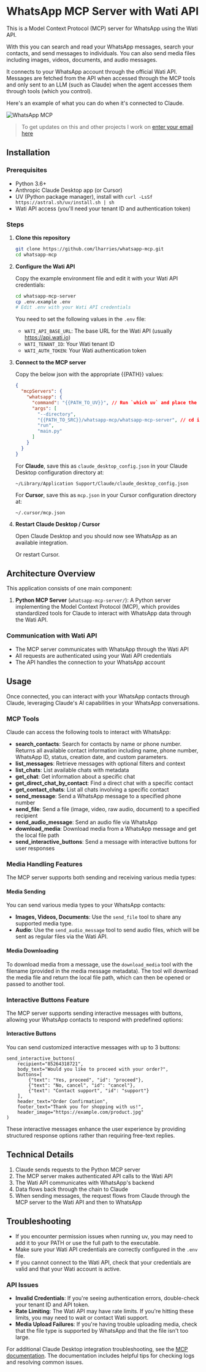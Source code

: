 # WhatsApp MCP Server with Wati API

This is a Model Context Protocol (MCP) server for WhatsApp using the Wati API.

With this you can search and read your WhatsApp messages, search your contacts, and send messages to individuals. You can also send media files including images, videos, documents, and audio messages.

It connects to your WhatsApp account through the official Wati API. Messages are fetched from the API when accessed through the MCP tools and only sent to an LLM (such as Claude) when the agent accesses them through tools (which you control).

Here's an example of what you can do when it's connected to Claude.

![WhatsApp MCP](./example-use.png)

> To get updates on this and other projects I work on [enter your email here](https://docs.google.com/forms/d/1rTF9wMBTN0vPfzWuQa2BjfGKdKIpTbyeKxhPMcEzgyI/preview)

## Installation

### Prerequisites

- Python 3.6+
- Anthropic Claude Desktop app (or Cursor)
- UV (Python package manager), install with `curl -LsSf https://astral.sh/uv/install.sh | sh`
- Wati API access (you'll need your tenant ID and authentication token)

### Steps

1. **Clone this repository**

   ```bash
   git clone https://github.com/lharries/whatsapp-mcp.git
   cd whatsapp-mcp
   ```

2. **Configure the Wati API**

   Copy the example environment file and edit it with your Wati API credentials:

   ```bash
   cd whatsapp-mcp-server
   cp .env.example .env
   # Edit .env with your Wati API credentials
   ```

   You need to set the following values in the `.env` file:
   - `WATI_API_BASE_URL`: The base URL for the Wati API (usually https://api.wati.io)
   - `WATI_TENANT_ID`: Your Wati tenant ID
   - `WATI_AUTH_TOKEN`: Your Wati authentication token

3. **Connect to the MCP server**

   Copy the below json with the appropriate {{PATH}} values:

   ```json
   {
     "mcpServers": {
       "whatsapp": {
         "command": "{{PATH_TO_UV}}", // Run `which uv` and place the output here
         "args": [
           "--directory",
           "{{PATH_TO_SRC}}/whatsapp-mcp/whatsapp-mcp-server", // cd into the repo, run `pwd` and enter the output here + "/whatsapp-mcp-server"
           "run",
           "main.py"
         ]
       }
     }
   }
   ```

   For **Claude**, save this as `claude_desktop_config.json` in your Claude Desktop configuration directory at:

   ```
   ~/Library/Application Support/Claude/claude_desktop_config.json
   ```

   For **Cursor**, save this as `mcp.json` in your Cursor configuration directory at:

   ```
   ~/.cursor/mcp.json
   ```

4. **Restart Claude Desktop / Cursor**

   Open Claude Desktop and you should now see WhatsApp as an available integration.

   Or restart Cursor.

## Architecture Overview

This application consists of one main component:

1. **Python MCP Server** (`whatsapp-mcp-server/`): A Python server implementing the Model Context Protocol (MCP), which provides standardized tools for Claude to interact with WhatsApp data through the Wati API.

### Communication with Wati API

- The MCP server communicates with WhatsApp through the Wati API
- All requests are authenticated using your Wati API credentials
- The API handles the connection to your WhatsApp account

## Usage

Once connected, you can interact with your WhatsApp contacts through Claude, leveraging Claude's AI capabilities in your WhatsApp conversations.

### MCP Tools

Claude can access the following tools to interact with WhatsApp:

- **search_contacts**: Search for contacts by name or phone number. Returns all available contact information including name, phone number, WhatsApp ID, status, creation date, and custom parameters.
- **list_messages**: Retrieve messages with optional filters and context
- **list_chats**: List available chats with metadata
- **get_chat**: Get information about a specific chat
- **get_direct_chat_by_contact**: Find a direct chat with a specific contact
- **get_contact_chats**: List all chats involving a specific contact
- **send_message**: Send a WhatsApp message to a specified phone number
- **send_file**: Send a file (image, video, raw audio, document) to a specified recipient
- **send_audio_message**: Send an audio file via WhatsApp
- **download_media**: Download media from a WhatsApp message and get the local file path
- **send_interactive_buttons**: Send a message with interactive buttons for user responses

### Media Handling Features

The MCP server supports both sending and receiving various media types:

#### Media Sending

You can send various media types to your WhatsApp contacts:

- **Images, Videos, Documents**: Use the `send_file` tool to share any supported media type.
- **Audio**: Use the `send_audio_message` tool to send audio files, which will be sent as regular files via the Wati API.

#### Media Downloading

To download media from a message, use the `download_media` tool with the filename (provided in the media message metadata). The tool will download the media file and return the local file path, which can then be opened or passed to another tool.

### Interactive Buttons Feature

The MCP server supports sending interactive messages with buttons, allowing your WhatsApp contacts to respond with predefined options:

#### Interactive Buttons

You can send customized interactive messages with up to 3 buttons:

```
send_interactive_buttons(
    recipient="85264318721",
    body_text="Would you like to proceed with your order?",
    buttons=[
        {"text": "Yes, proceed", "id": "proceed"},
        {"text": "No, cancel", "id": "cancel"},
        {"text": "Contact support", "id": "support"}
    ],
    header_text="Order Confirmation",
    footer_text="Thank you for shopping with us!",
    header_image="https://example.com/product.jpg"
)
```

These interactive messages enhance the user experience by providing structured response options rather than requiring free-text replies.

## Technical Details

1. Claude sends requests to the Python MCP server
2. The MCP server makes authenticated API calls to the Wati API
3. The Wati API communicates with WhatsApp's backend
4. Data flows back through the chain to Claude
5. When sending messages, the request flows from Claude through the MCP server to the Wati API and then to WhatsApp

## Troubleshooting

- If you encounter permission issues when running uv, you may need to add it to your PATH or use the full path to the executable.
- Make sure your Wati API credentials are correctly configured in the `.env` file.
- If you cannot connect to the Wati API, check that your credentials are valid and that your Wati account is active.

### API Issues

- **Invalid Credentials**: If you're seeing authentication errors, double-check your tenant ID and API token.
- **Rate Limiting**: The Wati API may have rate limits. If you're hitting these limits, you may need to wait or contact Wati support.
- **Media Upload Failures**: If you're having trouble uploading media, check that the file type is supported by WhatsApp and that the file isn't too large.

For additional Claude Desktop integration troubleshooting, see the [MCP documentation](https://modelcontextprotocol.io/quickstart/server#claude-for-desktop-integration-issues). The documentation includes helpful tips for checking logs and resolving common issues.
